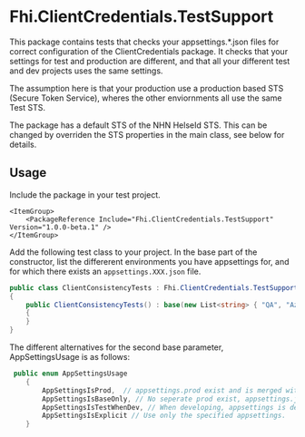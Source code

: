 ﻿# Fhi.ClientCredentials.TestSupport

This package contains tests that checks your appsettings.*.json files for correct configuration of the ClientCredentials package.
It checks that your settings for test and production are different, and that all your different test and dev projects uses the same settings.

The assumption here is that your production use a production based STS (Secure Token Service), wheres the other enviornments all use the same Test STS.

The package has a default STS of the NHN HelseId STS.  This can be changed by overriden the STS properties in the main class, see below for details.

## Usage

Include the package in your test project.

```csproj
<ItemGroup>
    <PackageReference Include="Fhi.ClientCredentials.TestSupport" Version="1.0.0-beta.1" />
</ItemGroup>
```

Add the following test class to your project.  In the base part of the constructor, list the differerent environments you have appsettings for, and for which there exists an `appsettings.XXX.json` file.

```csharp
public class ClientConsistencyTests : Fhi.ClientCredentials.TestSupport.ClientCredentialKeyPairsConfigConsistencyTests
{
    public ClientConsistencyTests() : base(new List<string> { "QA", "AzureDev", "Test", "Development" },SetupBaseConfigTests.AppSettingsUsage.AppSettingsIsBaseOnly)
    {
    }
}
```
The different alternatives for the second base parameter, AppSettingsUsage is as follows:
```csharp
 public enum AppSettingsUsage
    {
        AppSettingsIsProd,  // appsettings.prod exist and is merged with appsettings.json
        AppSettingsIsBaseOnly, // No seperate prod exist, appsettings.json is production, but when anything else is specified, merge is to happen
        AppSettingsIsTestWhenDev, // When developing, appsettings is development,  require seperate prod
        AppSettingsIsExplicit // Use only the specified appsettings.
    }
```

